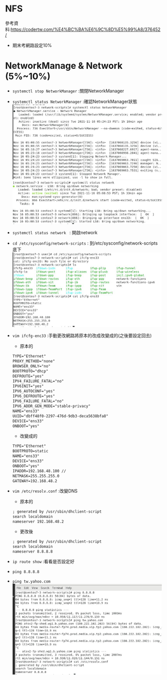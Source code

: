 #  NFS
參考資料:https://codertw.com/%E4%BC%BA%E6%9C%8D%E5%99%A8/376452/

* 期末考網路設定10%


# NetworkManage & Network (5%~10%)
* `systemctl stop NetworkManager` :關閉NetworkManager
* `systemctl status NetworkManager` :確認NetworkManager狀態
    ![](picture/3.jpg)
    ![](picture/4.jpg)
* `systemctl status network ` : 開啟network
* `cd /etc/sysconfig/network-scripts` : 到/etc/sysconfig/network-scripts底下
    ![](picture/1.jpg)
* `vim ifcfg-enc33` :手動更改網路將原本的改成改變成的(之後要設定回去)
    * 原本的
    ```
    TYPE="Ethernet"
    PROXY_METHOD="none"
    BROWSER_ONLY="no"
    BOOTPROTO="dhcp"
    DEFROUTE="yes"
    IPV4_FAILURE_FATAL="no"
    IPV6INIT="yes"
    IPV6_AUTOCONF="yes"
    IPV6_DEFROUTE="yes"
    IPV6_FAILURE_FATAL="no"
    IPV6_ADDR_GEN_MODE="stable-privacy"
    NAME="ens33"
    UUID="dbff48f0-2297-476d-9db3-deca5638bfa8"
    DEVICE="ens33"
    ONBOOT="yes"
    ```

    * 改變成的
    ```
    TYPE="Ethernet"
    BOOTPROTO=static
    NAME="ens33"
    DEVICE="ens33"
    ONBOOT="yes"
    IPADDR=192.168.48.100 //
    NETMASK=255.255.255.0
    GATEWAY=192.168.48.2
    ```
* `vim /etc/resolv.conf` :改變DNS
    * 原本的
    ```
    ; generated by /usr/sbin/dhclient-script
    search localdomain
    nameserver 192.168.48.2
    ```
    * 更改後
    ```
    ; generated by /usr/sbin/dhclient-script
    search localdomain
    nameserver 8.8.8.8

    ```
* `ip route show` :看看是否設定好
* `ping 8.8.8.8`
* `ping tw.yahoo.com`
    ![](picture/2.jpg)

